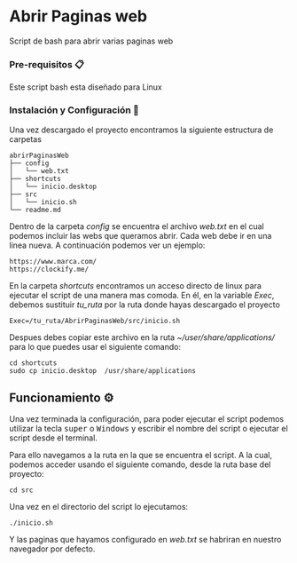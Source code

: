 # Abrir Paginas web

Script de bash para abrir varias paginas web

### Pre-requisitos 📋

Este script bash esta diseñado para Linux


### Instalación y Configuración 🔧

Una vez descargado el proyecto encontramos la siguiente estructura de carpetas
```
abrirPaginasWeb
├── config
│   └── web.txt
├── shortcuts
│   └── inicio.desktop
├── src
│   └── inicio.sh
└── readme.md
```

Dentro de la carpeta _config_ se encuentra el archivo _web.txt_ en el cual
podemos incluir las webs que queramos abrir. Cada web debe ir en una linea
nueva. A continuación podemos ver un ejemplo:

```
https://www.marca.com/
https://clockify.me/
```
En la carpeta _shortcuts_ encontramos un acceso directo de linux para ejecutar el script de una manera mas comoda. En él, en la variable _Exec_,  debemos sustituir _tu_ruta_ por la ruta donde hayas descargado
el proyecto
```
Exec=/tu_ruta/AbrirPaginasWeb/src/inicio.sh
```
Despues debes copiar este archivo en la ruta _~/user/share/applications/_ 
para lo que puedes usar el siguiente comando:
```
cd shortcuts
sudo cp inicio.desktop  /usr/share/applications
```

## Funcionamiento ⚙️


Una vez terminada la configuración, para poder ejecutar el script podemos
utilizar la tecla <kbd>super</kbd> o <kbd>Windows</kbd> y escribir el nombre del script o ejecutar el script desde el terminal.

Para ello navegamos a la ruta en la que se encuentra el script. A la cual,
podemos acceder usando el siguiente comando, desde la ruta base del proyecto:

```
cd src
```
Una vez en el directorio del script lo ejecutamos:
```
./inicio.sh
```
Y las paginas que hayamos configurado en _web.txt_ se habriran en nuestro
navegador por defecto.


